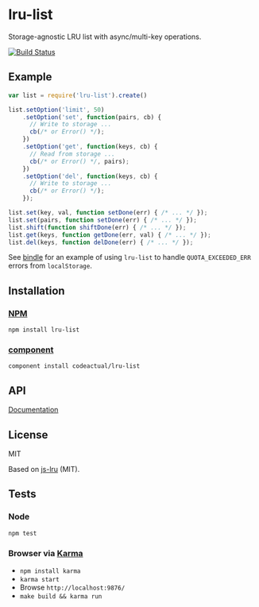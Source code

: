 # lru-list

Storage-agnostic LRU list with async/multi-key operations.

[![Build Status](https://travis-ci.org/codeactual/lru-list.png)](https://travis-ci.org/codeactual/lru-list)

## Example

```js
var list = require('lru-list').create()

list.setOption('limit', 50)
    .setOption('set', function(pairs, cb) {
      // Write to storage ...
      cb(/* or Error() */);
    })
    .setOption('get', function(keys, cb) {
      // Read from storage ...
      cb(/* or Error() */, pairs);
    })
    .setOption('del', function(keys, cb) {
      // Write to storage ...
      cb(/* or Error() */);
    });

list.set(key, val, function setDone(err) { /* ... */ });
list.set(pairs, function setDone(err) { /* ... */ });
list.shift(function shiftDone(err) { /* ... */ });
list.get(keys, function getDone(err, val) { /* ... */ });
list.del(keys, function delDone(err) { /* ... */ });
```

See [bindle](https://github.com/codeactual/bindle) for an example of using `lru-list` to handle `QUOTA_EXCEEDED_ERR` errors from `localStorage`.

## Installation

### [NPM](https://npmjs.org/package/lru-list)

    npm install lru-list

### [component](https://github.com/component/component)

    component install codeactual/lru-list

## API

[Documentation](docs/lru-list.md)

## License

  MIT

  Based on [js-lru](https://github.com/rsms/js-lru) (MIT).

## Tests

### Node

    npm test

### Browser via [Karma](http://karma-runner.github.com/)

* `npm install karma`
* `karma start`
* Browse `http://localhost:9876/`
* `make build && karma run`
